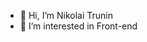 - 👋 Hi, I’m Nikolai Trunin
- 👀 I’m interested in Front-end

<!---
koljatru/koljatru is a ✨ special ✨ repository because its `README.md` (this file) appears on your GitHub profile.
You can click the Preview link to take a look at your changes.
--->
